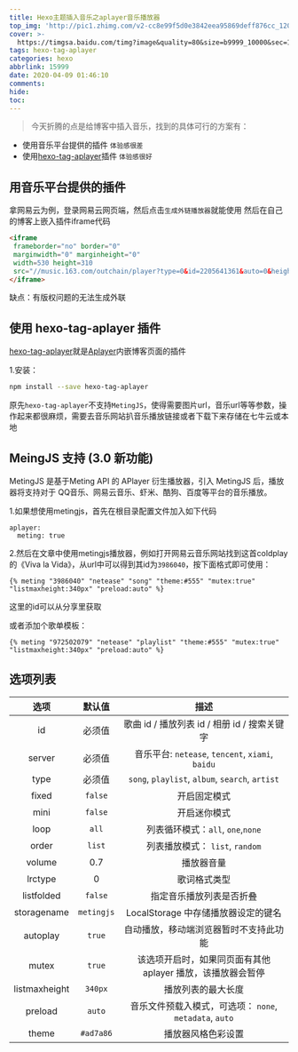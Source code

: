 ```yaml
---
title: Hexo主题插入音乐之aplayer音乐播放器
top_img: 'http://pic1.zhimg.com/v2-cc8e99f5d0e3842eea95869deff876cc_1200x500.jpg'
cover: >-
  https://timgsa.baidu.com/timg?image&quality=80&size=b9999_10000&sec=1586378167309&di=bd604ba372e9fa35e4b24df493057281&imgtype=0&src=http%3A%2F%2Fpic2.zhimg.com%2Fv2-a11d47bc3401edaf671f202cd6365a07_1200x500.jpg
tags: hexo-tag-aplayer
categories: hexo
abbrlink: 15999
date: 2020-04-09 01:46:10
comments:
hide:
toc:
---
```

> 今天折腾的点是给博客中插入音乐，找到的具体可行的方案有：
* 使用音乐平台提供的插件  `体验感很差`
* 使用[hexo-tag-aplayer](https://github.com/MoePlayer/hexo-tag-aplayer)插件  `体验感很好`


## 用音乐平台提供的插件
拿网易云为例，登录网易云网页端，然后点击`生成外链播放器`就能使用
然后在自己的博客上嵌入插件iframe代码
```html
<iframe 
 frameborder="no" border="0" 
 marginwidth="0" marginheight="0" 
 width=530 height=310 
 src="//music.163.com/outchain/player?type=0&id=2205641361&auto=0&height=430">
</iframe>
```
缺点：有版权问题的无法生成外联

## 使用 hexo-tag-aplayer 插件
[hexo-tag-aplayer](https://github.com/MoePlayer/hexo-tag-aplayer)就是[Aplayer](https://github.com/MoePlayer/APlayer)内嵌博客页面的插件

1.安装：
```bash
npm install --save hexo-tag-aplayer
```
原先`hexo-tag-aplayer`不支持`MetingJS`，使得需要图片url，音乐url等等参数，操作起来都很麻烦，需要去音乐网站扒音乐播放链接或者下载下来存储在七牛云或本地

## MeingJS 支持 (3.0 新功能)
MetingJS 是基于Meting API 的 APlayer 衍生播放器，引入 MetingJS 后，播放器将支持对于 QQ音乐、网易云音乐、虾米、酷狗、百度等平台的音乐播放。

1.如果想使用metingjs，首先在根目录配置文件加入如下代码
```confi
aplayer:
  meting: true
```
2.然后在文章中使用metingjs播放器，例如打开网易云音乐网站找到这首coldplay的《Viva la Vida》，从url中可以得到其id为`3986040`，按下面格式即可使用：
```
{% meting "3986040" "netease" "song" "theme:#555" "mutex:true" "listmaxheight:340px" "preload:auto" %}
```
这里的id可以从分享里获取

或者添加个歌单模板：
```
{% meting "972502079" "netease" "playlist" "theme:#555" "mutex:true" "listmaxheight:340px" "preload:auto" %}
```

## 选项列表
选项 | 默认值 | 描述
:-: | :-: | :-:
id | 必须值 | 歌曲 id / 播放列表 id / 相册 id / 搜索关键字| 
server | 必须值 | 音乐平台: `netease`, `tencent`, `xiami`, `baidu`| 
type | 必须值 | `song`, `playlist`, `album`, `search`, `artist`| 
fixed | `false` | 开启固定模式| 
mini | `false` | 开启迷你模式| 
loop | `all` | 列表循环模式：`all`, `one`,`none`| 
order | `list` | 列表播放模式： `list`, `random`| 
volume | 0.7 | 播放器音量| 
lrctype | 0 | 歌词格式类型| 
listfolded | `false` | 指定音乐播放列表是否折叠| 
storagename | `metingjs` | LocalStorage 中存储播放器设定的键名| 
autoplay | `true` | 自动播放，移动端浏览器暂时不支持此功能| 
mutex | `true` | 该选项开启时，如果同页面有其他 aplayer 播放，该播放器会暂停| 
listmaxheight | `340px` | 播放列表的最大长度| 
preload | `auto` | 音乐文件预载入模式，可选项： `none`, `metadata`, `auto`| 
theme | `#ad7a86` | 播放器风格色彩设置|